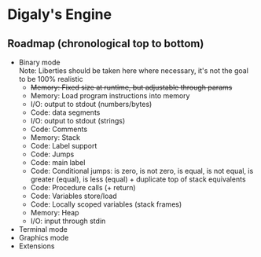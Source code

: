 # Digaly's Engine

## Roadmap (chronological top to bottom)

- Binary mode  
  Note: Liberties should be taken here where necessary, it's not the goal to be 100% realistic
  - ~~Memory: Fixed size at runtime, but adjustable through params~~
  - Memory: Load program instructions into memory
  - I/O: output to stdout (numbers/bytes)
  - Code: data segments
  - I/O: output to stdout (strings)
  - Code: Comments
  - Memory: Stack
  - Code: Label support
  - Code: Jumps
  - Code: main label
  - Code: Conditional jumps:
    is zero, is not zero, is equal, is not equal, is greater (equal), is less (equal) + duplicate top of stack equivalents
  - Code: Procedure calls (+ return)
  - Code: Variables store/load
  - Code: Locally scoped variables (stack frames)
  - Memory: Heap
  - I/O: input through stdin
- Terminal mode
- Graphics mode
- Extensions
